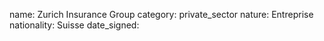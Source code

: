 name: Zurich Insurance Group
category: private_sector
nature:  Entreprise
nationality: Suisse 
date_signed:
    